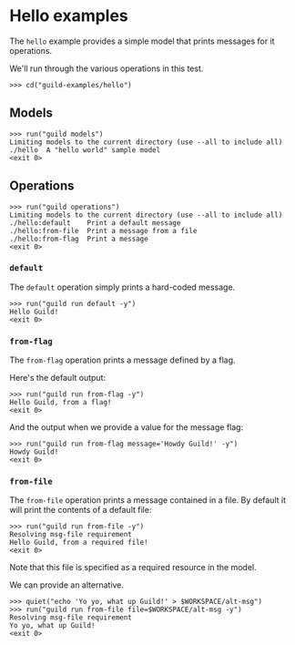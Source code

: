 # Hello examples

The `hello` example provides a simple model that prints messages for
it operations.

We'll run through the various operations in this test.

    >>> cd("guild-examples/hello")

## Models

    >>> run("guild models")
    Limiting models to the current directory (use --all to include all)
    ./hello  A "hello world" sample model
    <exit 0>

## Operations

    >>> run("guild operations")
    Limiting models to the current directory (use --all to include all)
    ./hello:default    Print a default message
    ./hello:from-file  Print a message from a file
    ./hello:from-flag  Print a message
    <exit 0>

### `default`

The `default` operation simply prints a hard-coded message.

    >>> run("guild run default -y")
    Hello Guild!
    <exit 0>

### `from-flag`

The `from-flag` operation prints a message defined by a flag.

Here's the default output:

    >>> run("guild run from-flag -y")
    Hello Guild, from a flag!
    <exit 0>

And the output when we provide a value for the message flag:

    >>> run("guild run from-flag message='Howdy Guild!' -y")
    Howdy Guild!
    <exit 0>

### `from-file`

The `from-file` operation prints a message contained in a file. By
default it will print the contents of a default file:

    >>> run("guild run from-file -y")
    Resolving msg-file requirement
    Hello Guild, from a required file!
    <exit 0>

Note that this file is specified as a required resource in the model.

We can provide an alternative.

    >>> quiet("echo 'Yo yo, what up Guild!' > $WORKSPACE/alt-msg")
    >>> run("guild run from-file file=$WORKSPACE/alt-msg -y")
    Resolving msg-file requirement
    Yo yo, what up Guild!
    <exit 0>
